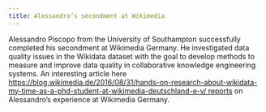 ```yaml
---
title: Alessandro’s secondment at Wikimedia
---
```

Alessandro Piscopo from the University of Southampton successfully completed his secondment at Wikimedia Germany. He investigated data quality issues in the Wikidata dataset with the goal to develop methods to measure and improve data quality in collaborative knowledge engineering systems. An interesting article here [https://blog.wikimedia.de/2016/08/31/hands-on-research-about-wikidata-my-time-as-a-phd-student-at-wikimedia-deutschland-e-v/ reports](https://blog.wikimedia.de/2016/08/31/hands-on-research-about-wikidata-my-time-as-a-phd-student-at-wikimedia-deutschland-e-v/) on Alessandro’s experience at Wikimedia Germany.
